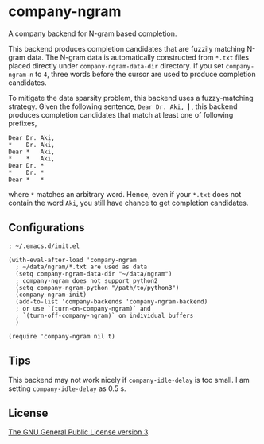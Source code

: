 # company-ngram

A company backend for N-gram based completion.

This backend produces completion candidates that are fuzzily matching N-gram data.
The N-gram data is automatically constructed from `*.txt` files placed directly under `company-ngram-data-dir` directory.
If you set `company-ngram-n` to `4`, three words before the cursor are used to produce completion candidates.

To mitigate the data sparsity problem, this backend uses a fuzzy-matching strategy.
Given the following sentence, `Dear Dr. Aki, ▍`, this backend produces completion candidates that match at least one of following prefixes,

```
Dear Dr. Aki,
*    Dr. Aki,
Dear *   Aki,
*    *   Aki,
Dear Dr. *
*    Dr. *
Dear *   *
```

where `*` matches an arbitrary word.
Hence, even if your `*.txt` does not contain the word `Aki`, you still have chance to get completion candidates.

## Configurations

```elisp
; ~/.emacs.d/init.el

(with-eval-after-load 'company-ngram
  ; ~/data/ngram/*.txt are used as data
  (setq company-ngram-data-dir "~/data/ngram")
  ; company-ngram does not support python2
  (setq company-ngram-python "/path/to/python3")
  (company-ngram-init)
  (add-to-list 'company-backends 'company-ngram-backend)
  ; or use `(turn-on-company-ngram)` and
  ; `(turn-off-company-ngram)` on individual buffers
  )

(require 'company-ngram nil t)
```

## Tips

This backend may not work nicely if `company-idle-delay` is too small.
I am setting `company-idle-delay` as 0.5 s.

## License

[The GNU General Public License version 3](http://www.gnu.org/licenses/).
